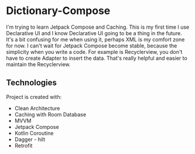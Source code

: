 # Dictionary-Compose
I'm trying to learn Jetpack Compose and Caching. This is my first time I use Declarative UI and I know Declarative UI going to be a thing in the future. 
It's a bit confusing for me when using it, perhaps XML is my comfort zone for now. I can't wait for Jetpack Compose become stable, because the simplicity when you write a code.
For example is Recyclerview, you don't have to create Adapter to insert the data. That's really helpful and easier to maintain the Recyclerview.

## Technologies
Project is created with:
* Clean Architecture
* Caching with Room Database
* MVVM
* Jetpack Compose
* Kotlin Coroutine
* Dagger - hilt
* Retrofit
